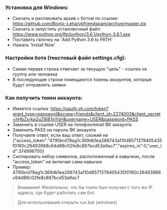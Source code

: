### Установка для Windows: ###
* Скачать  и распаковать архив с ботом по ссылке:
https://github.com/Bionic-Leha/vkfriendspam/archive/master.zip
* Скачать и запустить установочный файл:
https://www.python.org/ftp/python/3.6.1/python-3.6.1.exe
* Поставить галочку на 'Add Python 3.6 to PATH'
* Нажать 'Install Now'

### Настройки бота (текстовый файл settings.cfg): ###  
* Самая первая строка отвечает за текущую "цель" - ссылка на группу или человека
* В последующие строки помещаются токены аккаунтов, которые будут отправлять заявки

### Как получить токен аккаунта: ###
* Имеется ссылка: https://oauth.vk.com/token?grant_type=password&scope=friends&client_id=2274003&client_secret=hHbZxrka2uZ6jB1inYsH&username=USER&password=PASS
* Заменить в ссылке USER на телефон/email ВК аккаунта
* Заменить PASS на пароль ВК аккаунта
* Получаете ответ, если ваш ответ, схожий на {"access_token":"4795krd78ag1c369db1ea288743a110d8571379405435f0160c26493988c64d88c02fe8c887bcd53a9ac7","expires_in":0,"user_id":374996700}
* Скопировать набор символов, расположенный в кавычках, после "access_token" не включая сами кавычки
* Пример: 
        4795krd78ag1c369db1ea288743a110d8571379405435f0160c26493988c64d88c02fe8c887bcd53a9ac7

>Внимание! Желательно, что бы токен был получен с того же IP адреса, где будет работать сам бот.

>Для использования открыть run.bat (windows)